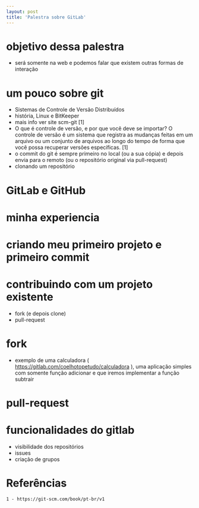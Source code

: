 ```yaml
---
layout: post
title: 'Palestra sobre GitLab'
---
```


# objetivo dessa palestra 
* será somente na web e podemos falar que existem outras formas de interação

# um pouco sobre git 
*    Sistemas de Controle de Versão Distribuídos
*    história, Linux e BitKeeper
* mais info ver site scm-git [1]
*   O que é controle de versão, e por que você deve se importar? O controle de versão é um sistema que registra as mudanças feitas em um arquivo ou um conjunto de arquivos ao longo do tempo de forma que você possa recuperar versões específicas. [1]
*   o commit do git é sempre primeiro no local (ou a sua cópia) e depois envia para o remoto (ou o repositório original via pull-request)
* clonando um repositório 

# GitLab e GitHub

# minha experiencia

# criando meu primeiro projeto e primeiro commit 

# contribuindo com um projeto existente 
* fork (e depois clone)
* pull-request

# fork
* exemplo de uma calculadora ( https://gitlab.com/coelhotopetudo/calculadora ), uma aplicação simples com somente função adicionar e que iremos implementar a função subtrair

# pull-request 

# funcionalidades do gitlab
* visibilidade dos repositórios 
* issues
* criação de grupos 

# Referências
    1 - https://git-scm.com/book/pt-br/v1
